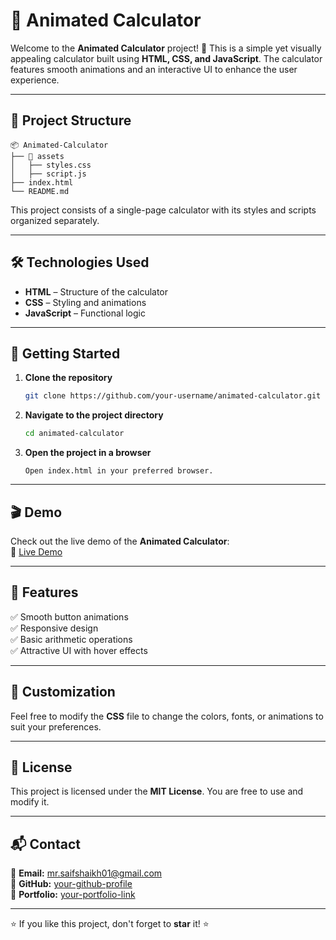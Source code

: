 # 🎨 Animated Calculator

Welcome to the **Animated Calculator** project! 🎉 This is a simple yet visually appealing calculator built using **HTML, CSS, and JavaScript**. The calculator features smooth animations and an interactive UI to enhance the user experience.

---

## 📂 Project Structure

```
📦 Animated-Calculator
├── 📁 assets
│   ├── styles.css
│   ├── script.js
├── index.html
└── README.md
```

This project consists of a single-page calculator with its styles and scripts organized separately.

---

## 🛠️ Technologies Used

- **HTML** – Structure of the calculator
- **CSS** – Styling and animations
- **JavaScript** – Functional logic

---

## 🚀 Getting Started

1. **Clone the repository**
   ```bash
   git clone https://github.com/your-username/animated-calculator.git
   ```
2. **Navigate to the project directory**
   ```bash
   cd animated-calculator
   ```
3. **Open the project in a browser**
   ```
   Open index.html in your preferred browser.
   ```

---

## 🎬 Demo

Check out the live demo of the **Animated Calculator**:  
🔗 [Live Demo](saifs-calculator.vercel.app)

---

## 🎯 Features

✅ Smooth button animations  
✅ Responsive design  
✅ Basic arithmetic operations  
✅ Attractive UI with hover effects  

---

## 🎨 Customization

Feel free to modify the **CSS** file to change the colors, fonts, or animations to suit your preferences.

---

## 📜 License

This project is licensed under the **MIT License**. You are free to use and modify it.

---

## 📬 Contact

📧 **Email:** mr.saifshaikh01@gmail.com  
🔗 **GitHub:** [your-github-profile](https://github.com/saifshaikh01)  
🔗 **Portfolio:** [your-portfolio-link](https://your-portfolio.com)  

---

⭐ If you like this project, don't forget to **star** it! ⭐

